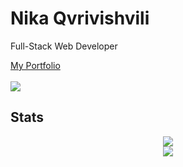 <div>
    <h1>Nika Qvrivishvili</h1> 
    <p>Full-Stack Web Developer</p>
    <a href="https://www.nikaa.online/en/">My Portfolio</a>
    <br/>
     <br/>
    <img src="https://komarev.com/ghpvc/?username=etherbits&style=for-the-badge&color=82A2C2" />
    <h2>Stats</h2>
    <div align="center">
            <a href="https://git.io/streak-stats"><img src="https://streak-stats.demolab.com?user=etherbits&theme=nord"/></a>
        <div><img src="https://github-readme-stats.vercel.app/api/top-langs/?username=etherbits&theme=nord&layout=normal&langs_count=3&hide=shell,css,scss,html,php&card_width=495"/></div> 
</div>
